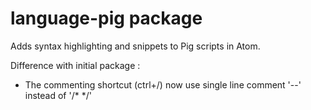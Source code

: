 # language-pig package

Adds syntax highlighting and snippets to Pig scripts in Atom.

Difference with initial package :
 - The commenting shortcut (ctrl+/) now use single line comment '--' instead of '/* */'
